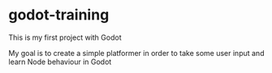 # godot-training
 This is my first project with Godot

My goal is to create a simple platformer in order to take some user input and learn Node behaviour in Godot
